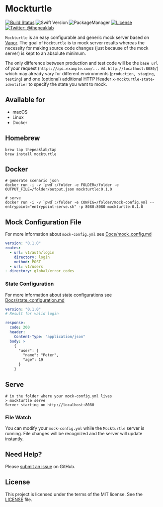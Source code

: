 # Mockturtle

[![Build Status](https://travis-ci.com/thepeaklab/mockturtle.svg?branch=master)](https://travis-ci.com/thepeaklab/mockturtle)
![Swift Version](https://img.shields.io/badge/Swift-4.2-brightgreen.svg)
![PackageManager](https://img.shields.io/badge/PackageManager-SPM-brightgreen.svg?style=flat)
[![License](https://img.shields.io/badge/License-MIT-green.svg?style=flat)](https://github.com/thepeaklab/mockturtle/blob/master/LICENSE)
[![Twitter: @thepeaklab](https://img.shields.io/badge/contact-@thepeaklab-009fee.svg?style=flat)](https://twitter.com/thepeaklab)

`Mockturtle` is an easy configurable and generic mock server based on [Vapor](https://vapor.codes). The goal of `Mockturtle` is to mock server results whereas the necessity for making source code changes (just because of the mock server) is kept to an absolute minimum.

The only difference between production and test code will be the `base url` of your request (`https://api.example.com/...` vs. `http://localhost:8080/`) which may already vary for different environments (`production, staging, testing`) and one (optional) additional HTTP Header `x-mockturtle-state-identifier` to specify the state you want to mock.

## Available for 

- macOS
- Linux
- Docker

## Homebrew

```shell
brew tap thepeaklab/tap
brew install mockturtle
```

## Docker

```shell
# generate scenario json
docker run -i -v `pwd`:/folder -e FOLDER=/folder -e OUTPUT_FILE=/folder/output.json mockturtle:0.1.0

# serve
docker run -i -v `pwd`:/folder -e CONFIG=/folder/mock-config.yml --entrypoint="entrypoint-serve.sh" -p 8080:8080 mockturtle:0.1.0
```

## Mock Configuration File

For more information about `mock-config.yml` see [Docs/mock_config.md](Docs/mock_config.md)

```yaml
version: "0.1.0"
routes:
  - url: v1/auth/login
    directory: login
    method: POST
  - url: v1/users
- directory: global/error_codes
```

### State Configuration

For more information about state configurations see [Docs/state_configuration.md](Docs/state_configuration.md)

```yaml
version: "0.1.0"
# Result for valid login

response:
  code: 200
  header:
    Content-Type: "application/json"
  body: >
    {
      "user": {
        "name": "Peter",
        "age": 19
      }
    }
```

## Serve

```shell
# in the folder where your mock-config.yml lives
> mockturtle serve
Server starting on http://localhost:8080
```

### File Watch

You can modify your `mock-config.yml` while the `Mockturtle` server is running. File changes will be recognized and the server will update instantly.

## Need Help?

Please [submit an issue](https://github.com/mockturtle/issues) on GitHub.

## License

This project is licensed under the terms of the MIT license. See the [LICENSE](LICENSE) file.